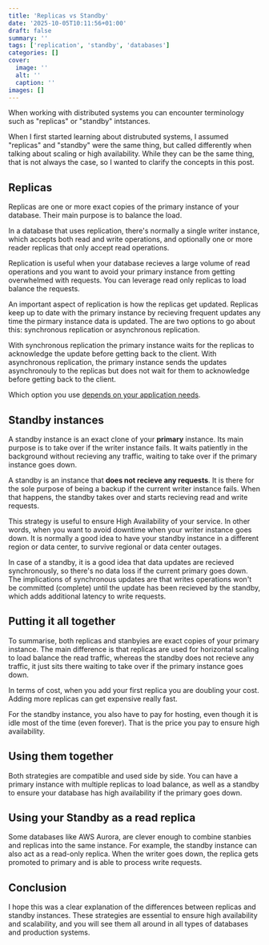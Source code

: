 ```yaml
---
title: 'Replicas vs Standby'
date: '2025-10-05T10:11:56+01:00'
draft: false 
summary: ''
tags: ['replication', 'standby', 'databases']
categories: []
cover:
  image: ''
  alt: ''
  caption: ''
images: []
---
```


When working with distributed systems you can encounter terminology such as "replicas" or "standby" intstances.

When I first started learning about distrubuted systems, I assumed "replicas" and "standby" were the same thing, but called differently when talking about scaling or high availability. While they can be the same thing, that is not always the case, so I wanted to clarify the concepts in this post.

## Replicas

Replicas are one or more exact copies of the primary instance of your database. Their main purpose is to balance the load. 

In a database that uses replication, there's normally a single writer instance, which accepts both read and write operations, and optionally one or more reader replicas that only accept read operations.

Replication is useful when your database recieves a large volume of read operations and you want to avoid your primary instance from getting overwhelmed with requests. You can leverage read only replicas to load balance the requests.

An important aspect of replication is how the replicas get updated. Replicas keep up to date with the primary instance by recieving frequent updates any time the pirmary instance data is updated. The are two options to go about this: synchronous replication or asynchronous replication.

With synchronous replication the primary instance waits for the replicas to acknowledge the update before getting back to the client. With asynchronous replication, the primary instance sends the updates asynchronouly to the replicas but does not wait for them to acknowledge before getting back to the client.

Which option you use [depends on your application needs](https://wanderdust.github.io/newsletter/posts/011_postgres_replication/#sync-vs-async-replication).

## Standby instances

A standby instance is an exact clone of your **primary** instance. Its main purpose is to take over if the writer instance fails. It waits patiently in the background without recieving any traffic, waiting to take over if the primary instance goes down.

A standby is an instance that **does not recieve any requests**. It is there for the sole purpose of being a backup if the current writer instance fails. When that happens, the standby takes over and starts recieving read and write requests.

This strategy is useful to ensure High Availability of your service. In other words, when you want to avoid downtime when your writer instance goes down. It is normally a good idea to have your standby instance in a different region or data center, to survive regional or data center outages.

In case of a standby, it is a good idea that data updates are recieved synchronously, so there's no data loss if the current primary goes down. The implications of synchronous updates are that writes operations won't be committed (complete) until the update has been recieved by the standby, which adds additional latency to write requests.

## Putting it all together

To summarise, both replicas and stanbyies are exact copies of your primary instance. The main difference is that replicas are used for horizontal scaling to load balance the read traffic, whereas the standby does not recieve any traffic, it just sits there waiting to take over if the primary instance goes down.

In terms of cost, when you add your first replica you are doubling your cost. Adding more replicas can get expensive really fast.

For the standby instance, you also have to pay for hosting, even though it is idle most of the time (even forever). That is the price you pay to ensure high availability.

## Using them together

Both strategies are compatible and used side by side. You can have a primary instance with multiple replicas to load balance, as well as a standby to ensure your database has high availability if the primary goes down.

## Using your Standby as a read replica

Some databases like AWS Aurora, are clever enough to combine stanbies and replicas into the same instance. For example, the standby instance can also act as a read-only replica. When the writer goes down, the replica gets promoted to primary and is able to process write requests. 

## Conclusion

I hope this was a clear explanation of the differences between replicas and standby instances. These strategies are essential to ensure high availability and scalability, and you will see them all around in all types of databases and production systems.
